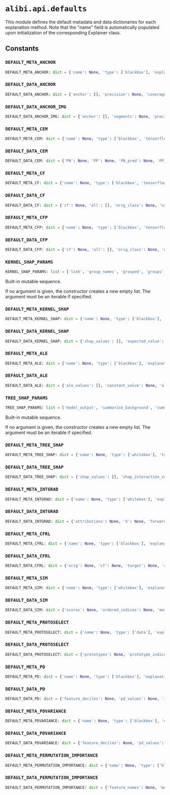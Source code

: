 # `alibi.api.defaults`

This module defines the default metadata and data dictionaries for each explanation method.
Note that the "name" field is automatically populated upon initialization of the corresponding
Explainer class.

## Constants
### `DEFAULT_META_ANCHOR`
```python
DEFAULT_META_ANCHOR: dict = {'name': None, 'type': ['blackbox'], 'explanations': ['local'], 'params': {},...
```

### `DEFAULT_DATA_ANCHOR`
```python
DEFAULT_DATA_ANCHOR: dict = {'anchor': [], 'precision': None, 'coverage': None, 'raw': None}
```

### `DEFAULT_DATA_ANCHOR_IMG`
```python
DEFAULT_DATA_ANCHOR_IMG: dict = {'anchor': [], 'segments': None, 'precision': None, 'coverage': None, 'raw': ...
```

### `DEFAULT_META_CEM`
```python
DEFAULT_META_CEM: dict = {'name': None, 'type': ['blackbox', 'tensorflow', 'keras'], 'explanations': [...
```

### `DEFAULT_DATA_CEM`
```python
DEFAULT_DATA_CEM: dict = {'PN': None, 'PP': None, 'PN_pred': None, 'PP_pred': None, 'grads_graph': Non...
```

### `DEFAULT_META_CF`
```python
DEFAULT_META_CF: dict = {'name': None, 'type': ['blackbox', 'tensorflow', 'keras'], 'explanations': [...
```

### `DEFAULT_DATA_CF`
```python
DEFAULT_DATA_CF: dict = {'cf': None, 'all': [], 'orig_class': None, 'orig_proba': None, 'success': None}
```

### `DEFAULT_META_CFP`
```python
DEFAULT_META_CFP: dict = {'name': None, 'type': ['blackbox', 'tensorflow', 'keras'], 'explanations': [...
```

### `DEFAULT_DATA_CFP`
```python
DEFAULT_DATA_CFP: dict = {'cf': None, 'all': [], 'orig_class': None, 'orig_proba': None, 'id_proto': N...
```

### `KERNEL_SHAP_PARAMS`
```python
KERNEL_SHAP_PARAMS: list = ['link', 'group_names', 'grouped', 'groups', 'weights', 'summarise_background...
```
Built-in mutable sequence.

If no argument is given, the constructor creates a new empty list.
The argument must be an iterable if specified.

### `DEFAULT_META_KERNEL_SHAP`
```python
DEFAULT_META_KERNEL_SHAP: dict = {'name': None, 'type': ['blackbox'], 'task': None, 'explanations': ['local', ...
```

### `DEFAULT_DATA_KERNEL_SHAP`
```python
DEFAULT_DATA_KERNEL_SHAP: dict = {'shap_values': [], 'expected_value': [], 'categorical_names': {}, 'feature_n...
```

### `DEFAULT_META_ALE`
```python
DEFAULT_META_ALE: dict = {'name': None, 'type': ['blackbox'], 'explanations': ['global'], 'params': {}...
```

### `DEFAULT_DATA_ALE`
```python
DEFAULT_DATA_ALE: dict = {'ale_values': [], 'constant_value': None, 'ale0': [], 'feature_values': [], ...
```

### `TREE_SHAP_PARAMS`
```python
TREE_SHAP_PARAMS: list = ['model_output', 'summarise_background', 'summarise_result', 'approximate', '...
```
Built-in mutable sequence.

If no argument is given, the constructor creates a new empty list.
The argument must be an iterable if specified.

### `DEFAULT_META_TREE_SHAP`
```python
DEFAULT_META_TREE_SHAP: dict = {'name': None, 'type': ['whitebox'], 'task': None, 'explanations': ['local', ...
```

### `DEFAULT_DATA_TREE_SHAP`
```python
DEFAULT_DATA_TREE_SHAP: dict = {'shap_values': [], 'shap_interaction_values': [], 'expected_value': [], 'cat...
```

### `DEFAULT_META_INTGRAD`
```python
DEFAULT_META_INTGRAD: dict = {'name': None, 'type': ['whitebox'], 'explanations': ['local'], 'params': {},...
```

### `DEFAULT_DATA_INTGRAD`
```python
DEFAULT_DATA_INTGRAD: dict = {'attributions': None, 'X': None, 'forward_kwargs': None, 'baselines': None, ...
```

### `DEFAULT_META_CFRL`
```python
DEFAULT_META_CFRL: dict = {'name': None, 'type': ['blackbox'], 'explanations': ['local'], 'params': {},...
```

### `DEFAULT_DATA_CFRL`
```python
DEFAULT_DATA_CFRL: dict = {'orig': None, 'cf': None, 'target': None, 'condition': None}
```

### `DEFAULT_META_SIM`
```python
DEFAULT_META_SIM: dict = {'name': None, 'type': ['whitebox'], 'explanations': ['local'], 'params': {},...
```

### `DEFAULT_DATA_SIM`
```python
DEFAULT_DATA_SIM: dict = {'scores': None, 'ordered_indices': None, 'most_similar': None, 'least_simila...
```

### `DEFAULT_META_PROTOSELECT`
```python
DEFAULT_META_PROTOSELECT: dict = {'name': None, 'type': ['data'], 'explanation': ['global'], 'params': {}, 've...
```

### `DEFAULT_DATA_PROTOSELECT`
```python
DEFAULT_DATA_PROTOSELECT: dict = {'prototypes': None, 'prototype_indices': None, 'prototype_labels': None}
```

### `DEFAULT_META_PD`
```python
DEFAULT_META_PD: dict = {'name': None, 'type': ['blackbox'], 'explanations': ['global'], 'params': {}...
```

### `DEFAULT_DATA_PD`
```python
DEFAULT_DATA_PD: dict = {'feature_deciles': None, 'pd_values': None, 'ice_values': None, 'feature_val...
```

### `DEFAULT_META_PDVARIANCE`
```python
DEFAULT_META_PDVARIANCE: dict = {'name': None, 'type': ['blackbox'], 'explanations': ['global'], 'params': {}...
```

### `DEFAULT_DATA_PDVARIANCE`
```python
DEFAULT_DATA_PDVARIANCE: dict = {'feature_deciles': None, 'pd_values': None, 'feature_values': None, 'feature...
```

### `DEFAULT_META_PERMUTATION_IMPORTANCE`
```python
DEFAULT_META_PERMUTATION_IMPORTANCE: dict = {'name': None, 'type': ['blackbox'], 'explanations': ['global'], 'params': {}...
```

### `DEFAULT_DATA_PERMUTATION_IMPORTANCE`
```python
DEFAULT_DATA_PERMUTATION_IMPORTANCE: dict = {'feature_names': None, 'metric_names': None, 'feature_importance': None}
```
